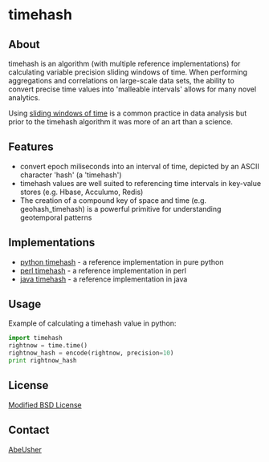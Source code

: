 timehash
========

About
-----
timehash is an algorithm (with multiple reference implementations) for calculating variable precision sliding windows of time.
When performing aggregations and correlations on large-scale data sets, the ability to convert precise time values into 'malleable intervals' allows for many novel analytics.

Using [sliding windows of time](http://stackoverflow.com/questions/19386576/sliding-window-over-time-data-structure-and-garbage-collection) is a common practice in data analysis but prior to the timehash algorithm it was more of an art than a science.

Features
--------
* convert epoch miliseconds into an interval of time, depicted by an ASCII character 'hash' (a 'timehash')
* timehash values are well suited to referencing time intervals in key-value stores (e.g. Hbase, Acculumo, Redis)
* The creation of a compound key of space and time (e.g. geohash_timehash) is a powerful primitive for understanding geotemporal patterns

Implementations
---------------
* [python timehash](https://github.com/abeusher/timehash/blob/master/timehash.py) - a reference implementation in pure python
* [perl timehash](https://github.com/abeusher/timehash/blob/master/timehash.pl) - a reference implementation in perl
* [java timehash](https://github.com/abeusher/timehash/blob/master/TimeHash.java) - a reference implementation in java

Usage
-----
Example of calculating a timehash value in python:
```python
import timehash
rightnow = time.time()
rightnow_hash = encode(rightnow, precision=10)
print rightnow_hash
```

License
-------
[Modified BSD License](http://en.wikipedia.org/wiki/BSD_licenses#3-clause_license_.28.22Revised_BSD_License.22.2C_.22New_BSD_License.22.2C_or_.22Modified_BSD_License.22.29)

Contact
-------
[AbeUsher](http://www.linkedin.com/in/socialnetworkanalysis)
